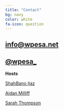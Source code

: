 ```yaml
---
title: "Contact"
bg: navy
color: white
fa-icon: question
---
```


## <i class="fa fa-envelope"></i>    [info@wpesa.net](mailto:info@wpesa.net?subject=[Website]%20Contact%20Us%)
## <i class="fa fa-twitter"></i>     [@wpesa_](http://www.twitter.com/wpesa_)

**Hosts**

[ShahBano Ijaz](https://ssijaz.github.io)

[Aidan Milliff](https://aidanmilliff.com)

[Sarah Thompson](https://sarahthompson.info/)



